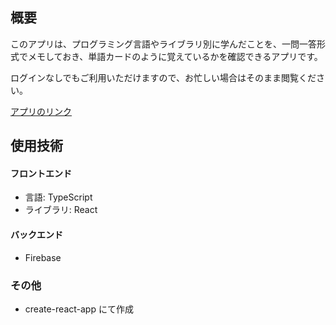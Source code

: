 ## 概要

このアプリは、プログラミング言語やライブラリ別に学んだことを、一問一答形式でメモしておき、単語カードのように覚えているかを確認できるアプリです。

ログインなしでもご利用いただけますので、お忙しい場合はそのまま閲覧ください。

[アプリのリンク]('https://github.com/kyogen-hekii/anki-note-app')

## 使用技術

#### フロントエンド

- 言語: TypeScript
- ライブラリ: React

#### バックエンド

- Firebase

### その他

- create-react-app にて作成
